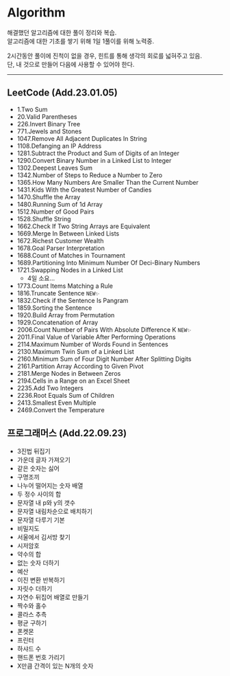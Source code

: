 # Algorithm

해결했던 알고리즘에 대한 풀이 정리와 복습.  
알고리즘에 대한 기초를 쌓기 위해 1일 1풀이를 위해 노력중.

2시간동안 풀이에 진척이 없을 경우, 힌트를 통해 생각의 회로를 넓혀주고 있음.  
단, 내 것으로 만들어 다음에 사용할 수 있어야 한다.

---

## LeetCode (Add.23.01.05)

- 1.Two Sum
- 20.Valid Parentheses
- 226.Invert Binary Tree
- 771.Jewels and Stones
- 1047.Remove All Adjacent Duplicates In String
- 1108.Defanging an IP Address
- 1281.Subtract the Product and Sum of Digits of an Integer
- 1290.Convert Binary Number in a Linked List to Integer
- 1302.Deepest Leaves Sum
- 1342.Number of Steps to Reduce a Number to Zero
- 1365.How Many Numbers Are Smaller Than the Current Number
- 1431.Kids With the Greatest Number of Candies
- 1470.Shuffle the Array
- 1480.Running Sum of 1d Array
- 1512.Number of Good Pairs
- 1528.Shuffle String
- 1662.Check If Two String Arrays are Equivalent
- 1669.Merge In Between Linked Lists
- 1672.Richest Customer Wealth
- 1678.Goal Parser Interpretation
- 1688.Count of Matches in Tournament
- 1689.Partitioning Into Minimum Number Of Deci-Binary Numbers
- 1721.Swapping Nodes in a Linked List
  - 4일 소요...
- 1773.Count Items Matching a Rule
- 1816.Truncate Sentence `NEW✨️`
- 1832.Check if the Sentence Is Pangram
- 1859.Sorting the Sentence
- 1920.Build Array from Permutation
- 1929.Concatenation of Array
- 2006.Count Number of Pairs With Absolute Difference K `NEW✨️`
- 2011.Final Value of Variable After Performing Operations
- 2114.Maximum Number of Words Found in Sentences
- 2130.Maximum Twin Sum of a Linked List
- 2160.Minimum Sum of Four Digit Number After Splitting Digits
- 2161.Partition Array According to Given Pivot
- 2181.Merge Nodes in Between Zeros
- 2194.Cells in a Range on an Excel Sheet
- 2235.Add Two Integers
- 2236.Root Equals Sum of Children
- 2413.Smallest Even Multiple
- 2469.Convert the Temperature

## 프로그래머스 (Add.22.09.23)

- 3진법 뒤집기
- 가운데 글자 가져오기
- 같은 숫자는 싫어
- 구명조끼
- 나누어 떨어지는 숫자 배열
- 두 정수 사이의 합
- 문자열 내 p와 y의 갯수
- 문자열 내림차순으로 배치하기
- 문자열 다루기 기본
- 비밀지도
- 서울에서 김서방 찾기
- 시저암호
- 약수의 합
- 없는 숫자 더하기
- 예산
- 이진 변환 반복하기
- 자릿수 더하기
- 자연수 뒤집어 배열로 만들기
- 짝수와 홀수
- 콜라스 추측
- 평균 구하기
- 폰켓몬
- 프린터
- 하샤드 수
- 핸드폰 번호 가리기
- X만큼 간격이 있는 N개의 숫자
